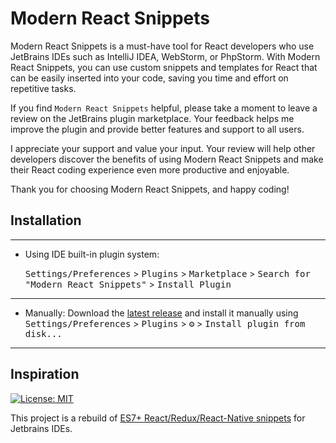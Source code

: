 # Modern React Snippets

<!-- Plugin description -->
Modern React Snippets is a must-have tool for React developers who use JetBrains IDEs such as IntelliJ IDEA, WebStorm, or PhpStorm. With Modern React Snippets, you can use custom snippets and templates for React that can be easily inserted into your code, saving you time and effort on repetitive tasks.

If you find `Modern React Snippets` helpful, please take a moment to leave a review on the JetBrains plugin marketplace. Your feedback helps me improve the plugin and provide better features and support to all users.

I appreciate your support and value your input. Your review will help other developers discover the benefits of using Modern React Snippets and make their React coding experience even more productive and enjoyable.

Thank you for choosing Modern React Snippets, and happy coding!

<!-- Plugin description end -->
## Installation

---
- Using IDE built-in plugin system:
  
  <kbd>Settings/Preferences</kbd> > <kbd>Plugins</kbd> > <kbd>Marketplace</kbd> > <kbd>Search for "Modern React Snippets"</kbd> >
  <kbd>Install Plugin</kbd>
  
---

- Manually:
  Download the [latest release](https://github.com/anuragkanwar/modern-react-snippets-plugin/releases/latest) and install it manually using
  <kbd>Settings/Preferences</kbd> > <kbd>Plugins</kbd> > <kbd>⚙️</kbd> > <kbd>Install plugin from disk...</kbd>

---
## Inspiration 
[![License: MIT](https://img.shields.io/badge/License-MIT-yellow.svg)](https://opensource.org/licenses/MIT)

This project is a rebuild of [ES7+ React/Redux/React-Native snippets](https://github.com/ults-io/vscode-react-javascript-snippets) for Jetbrains IDEs.
